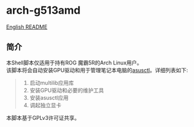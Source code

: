 # arch-g513amd
[English README](README.md)
## 简介
本Shell脚本仅适用于持有ROG 魔霸5R的Arch Linux用户。  
该脚本将会自动安装GPU驱动和用于管理笔记本电脑的[asusctl](https://gitlab.com/asus-linux/asusctl)。详细列表如下:
> 1. 启动multilib应用库
> 2. 安装GPU驱动和必要的维护工具
> 3. 安装asusctl应用
> 4. 调起独立显卡

本脚本基于GPLv3许可证共享。